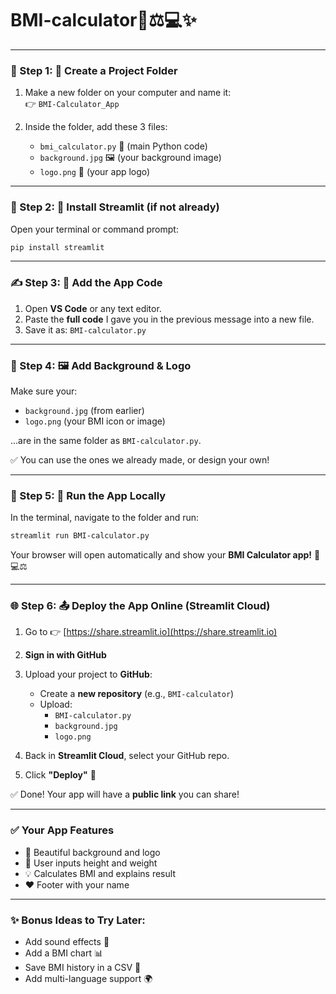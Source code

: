 # BMI-calculator💪⚖️💻✨
---
### 🌟 Step 1: 📁 Create a Project Folder
1. Make a new folder on your computer and name it:  
   👉 `BMI-Calculator_App`

2. Inside the folder, add these 3 files:
   - `bmi_calculator.py` 🐍 (main Python code)
   - `background.jpg` 🖼️ (your background image)
   - `logo.png` 🎨 (your app logo)
---
### 💾 Step 2: 🐍 Install Streamlit (if not already)
Open your terminal or command prompt:

```bash
pip install streamlit
```
---

### ✍️ Step 3: 📜 Add the App Code

1. Open **VS Code** or any text editor.
2. Paste the **full code** I gave you in the previous message into a new file.
3. Save it as: `BMI-calculator.py`
---
### 🎨 Step 4: 🖼️ Add Background & Logo

Make sure your:
- `background.jpg` (from earlier)
- `logo.png` (your BMI icon or image)

...are in the same folder as `BMI-calculator.py`.

✅ You can use the ones we already made, or design your own!

---

### 🚀 Step 5: 🧪 Run the App Locally

In the terminal, navigate to the folder and run:

```bash
streamlit run BMI-calculator.py
```

Your browser will open automatically and show your **BMI Calculator app!** 🎉💻⚖️

---

### 🌐 Step 6: 📤 Deploy the App Online (Streamlit Cloud)

1. Go to 👉 [https://share.streamlit.io](https://share.streamlit.io)
2. **Sign in with GitHub**
3. Upload your project to **GitHub**:
   - Create a **new repository** (e.g., `BMI-calculator`)
   - Upload:
     - `BMI-calculator.py`
     - `background.jpg`
     - `logo.png`

4. Back in **Streamlit Cloud**, select your GitHub repo.
5. Click **"Deploy"** 🚀

✅ Done! Your app will have a **public link** you can share!

---

### ✅ Your App Features

- 🎨 Beautiful background and logo
- 🧍 User inputs height and weight
- 💡 Calculates BMI and explains result
- ❤️ Footer with your name
---
### ✨ Bonus Ideas to Try Later:

- Add sound effects 🎵
- Add a BMI chart 📊
- Save BMI history in a CSV 📁
- Add multi-language support 🌍
